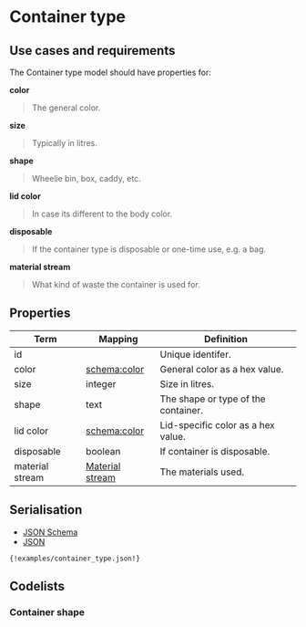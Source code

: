 
# Container type

## Use cases and requirements

The Container type model should have properties for:

**color**

> The general color.

**size**

> Typically in litres.

**shape**

> Wheelie bin, box, caddy, etc.

**lid color**

> In case its different to the body color.

**disposable**

> If the container type is disposable or one-time use, e.g. a bag.

**material stream**

> What kind of waste the container is used for.


## Properties

Term     | Mapping | Definition
---------|---------|-----------
id |  | Unique identifer.
color | [schema:color](https://schema.org/color) | General color as a hex value.
size | integer | Size in litres.
shape | text | The shape or type of the container.
lid color | [schema:color](https://schema.org/color) | Lid-specific color as a hex value.
disposable | boolean | If container is disposable.
material stream | [Material stream](material-stream.md) | The materials used.

## Serialisation

<div>

  <!-- Nav tabs -->
  <ul class="nav nav-tabs" role="tablist">
    <li role="presentation"><a href="#schema" aria-controls="schema" role="tab" data-toggle="tab">JSON Schema</a></li>
    <li role="presentation" class="active"><a href="#json" aria-controls="json" role="tab" data-toggle="tab">JSON</a></li>
  </ul>

  <!-- Tab panes -->
  <div class="tab-content">
    <div role="tabpanel" class="tab-pane" id="schema">
    </div>
    <div role="tabpanel" class="tab-pane active" id="json">
      <pre><code class="hljs json">{!examples/container_type.json!}</code></pre>
    </div>
  </div>

</div>


## Codelists

### Container shape


